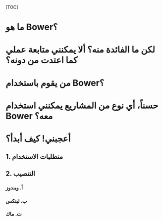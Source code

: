 
[TOC]


# ما هو Bower؟
# لكن ما الفائدة منه؟ ألا يمكنني متابعة عملي كما اعتدت من دونه؟
# من يقوم باستخدام Bower؟
# حسناً، أي نوع من المشاريع يمكنني استخدام Bower معه؟
# أعجبني! كيف أبدأ؟
## 1. متطلبات الاستخدام
## 2. التنصيب
### أ. ويندوز
### ب. لينكس
### ت. ماك
